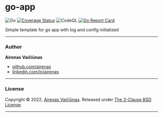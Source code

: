 # go-app

![Go](https://github.com/airenas/go-app/workflows/Go/badge.svg) [![Coverage Status](https://coveralls.io/repos/github/airenas/go-app/badge.svg?branch=main)](https://coveralls.io/github/airenas/go-app?branch=main) ![CodeQL](https://github.com/airenas/go-app/workflows/CodeQL/badge.svg) [![Go Report Card](https://goreportcard.com/badge/github.com/airenas/go-app)](https://goreportcard.com/report/github.com/airenas/go-app) 

Simple template for go app with log and config initialized

---
### Author

**Airenas Vaičiūnas**
 
* [github.com/airenas](https://github.com/airenas/)
* [linkedin.com/in/airenas](https://www.linkedin.com/in/airenas/)


---
### License

Copyright © 2022, [Airenas Vaičiūnas](https://github.com/airenas).
Released under [The 3-Clause BSD License](LICENSE).

---